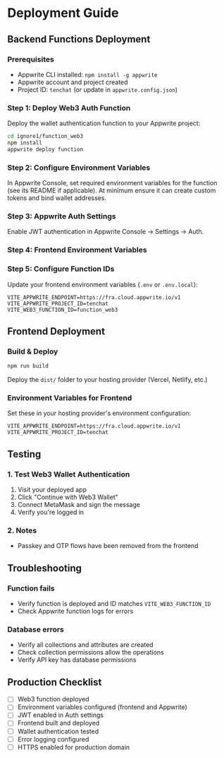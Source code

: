 # Deployment Guide

## Backend Functions Deployment

### Prerequisites
- Appwrite CLI installed: `npm install -g appwrite`
- Appwrite account and project created
- Project ID: `tenchat` (or update in `appwrite.config.json`)

### Step 1: Deploy Web3 Auth Function

Deploy the wallet authentication function to your Appwrite project:

```bash
cd ignore1/function_web3
npm install
appwrite deploy function
```

### Step 2: Configure Environment Variables

In Appwrite Console, set required environment variables for the function (see its README if applicable). At minimum ensure it can create custom tokens and bind wallet addresses.

### Step 3: Appwrite Auth Settings

Enable JWT authentication in Appwrite Console → Settings → Auth.

### Step 4: Frontend Environment Variables

### Step 5: Configure Function IDs

Update your frontend environment variables (`.env` or `.env.local`):

```env
VITE_APPWRITE_ENDPOINT=https://fra.cloud.appwrite.io/v1
VITE_APPWRITE_PROJECT_ID=tenchat
VITE_WEB3_FUNCTION_ID=function_web3
```

## Frontend Deployment

### Build & Deploy

```bash
npm run build
```

Deploy the `dist/` folder to your hosting provider (Vercel, Netlify, etc.)

### Environment Variables for Frontend

Set these in your hosting provider's environment configuration:

```env
VITE_APPWRITE_ENDPOINT=https://fra.cloud.appwrite.io/v1
VITE_APPWRITE_PROJECT_ID=tenchat
```

## Testing

### 1. Test Web3 Wallet Authentication
1. Visit your deployed app
2. Click "Continue with Web3 Wallet"
3. Connect MetaMask and sign the message
4. Verify you're logged in

### 2. Notes
- Passkey and OTP flows have been removed from the frontend

## Troubleshooting

### Function fails
- Verify function is deployed and ID matches `VITE_WEB3_FUNCTION_ID`
- Check Appwrite function logs for errors

### Database errors
- Verify all collections and attributes are created
- Check collection permissions allow the operations
- Verify API key has database permissions

## Production Checklist

- [ ] Web3 function deployed
- [ ] Environment variables configured (frontend and Appwrite)
- [ ] JWT enabled in Auth settings
- [ ] Frontend built and deployed
- [ ] Wallet authentication tested
- [ ] Error logging configured
- [ ] HTTPS enabled for production domain
